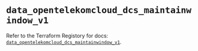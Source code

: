 # `data_opentelekomcloud_dcs_maintainwindow_v1`

Refer to the Terraform Registory for docs: [`data_opentelekomcloud_dcs_maintainwindow_v1`](https://www.terraform.io/docs/providers/opentelekomcloud/d/dcs_maintainwindow_v1).
